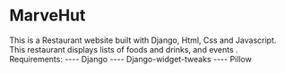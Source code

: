 # MarveHut
This is a Restaurant website built with Django, Html, Css and Javascript. This restaurant displays lists of foods and drinks, and events .
Requirements:
---- Django
---- Django-widget-tweaks
---- Pillow
